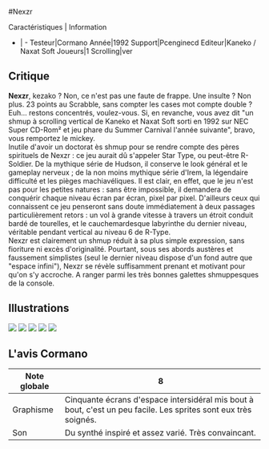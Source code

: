 #Nexzr

Caractéristiques | Information
- | -
Testeur|Cormano
Année|1992
Support|Pcenginecd
Editeur|Kaneko / Naxat Soft
Joueurs|1
Scrolling|ver

## Critique
<b>Nexzr</b>, kezako ? Non, ce n'est pas une faute de frappe. Une insulte ? Non plus. 23 points au Scrabble, sans compter les cases mot compte double ? Euh... restons concentrés, voulez-vous. Si, en revanche, vous avez dit "un shmup à scrolling vertical de Kaneko et Naxat Soft sorti en 1992 sur NEC Super CD-Rom² et jeu phare du Summer Carnival l'année suivante", bravo, vous remportez le mickey.<br/>Inutile d'avoir un doctorat ès shmup pour se rendre compte des pères spirituels de Nexzr : ce jeu aurait dû s'appeler Star Type, ou peut-être R-Soldier. De la mythique série de Hudson, il conserve le look général et le gameplay nerveux ; de la non moins mythique série d'Irem, la légendaire difficulté et les pièges machiavéliques. Il est clair, en effet, que le jeu n'est pas pour les petites natures : sans être impossible, il demandera de conquérir chaque niveau écran par écran, pixel par pixel. D'ailleurs ceux qui connaissent ce jeu penseront sans doute immédiatement à deux passages particulièrement retors : un vol à grande vitesse à travers un étroit conduit bardé de tourelles, et le cauchemardesque labyrinthe du dernier niveau, véritable pendant vertical au niveau 6 de R-Type.<br/>Nexzr est clairement un shmup réduit à sa plus simple expression, sans fioriture ni excès d'originalité. Pourtant, sous ses abords austères et faussement simplistes (seul le dernier niveau dispose d'un fond autre que "espace infini"), Nexzr se révèle suffisamment prenant et motivant pour qu'on s'y accroche. A ranger parmi les très bonnes galettes shmuppesques de la console.

## Illustrations
![](http://www.shmup.com/images/thumbs/img_fiche_1_388.jpg)
![](http://www.shmup.com/images/thumbs/img_fiche_2_388.jpg)
![](http://www.shmup.com/images/thumbs/img_fiche_3_388.jpg)
![](http://www.shmup.com/images/thumbs/)
![](http://www.shmup.com/images/thumbs/)

## L'avis Cormano
Note globale|8
-|-
Graphisme|Cinquante écrans d'espace intersidéral mis bout à bout, c'est un peu facile. Les sprites sont eux très soignés.
Son|Du synthé inspiré et assez varié. Très convaincant.
